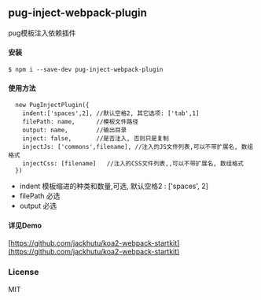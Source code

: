 ## pug-inject-webpack-plugin
pug模板注入依赖插件

#### 安装
```
$ npm i --save-dev pug-inject-webpack-plugin
```

#### 使用方法
```
  new PugInjectPlugin({
    indent:['spaces',2], //默认空格2, 其它选项: ['tab',1]
    filePath: name,      //模板文件路径
    output: name,        //输出目录
    inject: false,       //是否注入, 否则只是复制
    injectJs: ['commons',filename], //注入的JS文件列表,可以不带扩展名, 数组格式
    injectCss: [filename]   //注入的CSS文件列表,,可以不带扩展名, 数组格式
  })
```

- indent 模板缩进的种类和数量,可选, 默认空格2 : ['spaces', 2]
- filePath 必选
- output 必选

#### 详见Demo 
[https://github.com/jackhutu/koa2-webpack-startkit](https://github.com/jackhutu/koa2-webpack-startkit)

### License
MIT
